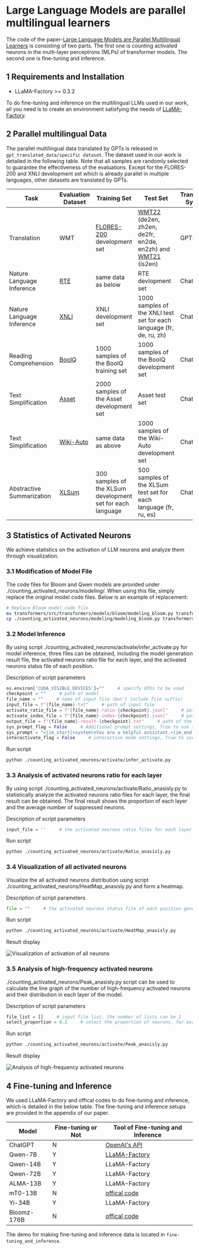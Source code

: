 # Large Language Models are parallel multilingual learners
The code of the paper-[Large Language Models are Parallel Multilingual Learners]() is consisting of two parts. The first one is counting activated neurons in the multi-layer perceptrons (MLPs) of transformer models. The second one is fine-tuning and inference.

## 1 Requirements and Installation
- LLaMA-Factory >= 0.3.2

To do fine-tuning and inference on the multilingual LLMs used in our work, all you need is to create an environment satisfying the needs of [LLaMA-Factory](https://github.com/hiyouga/LLaMA-Factory/tree/v0.3.2).

## 2 Parallel multilingual Data
The parallel multilingual data translated by GPTs is released in ```gpt_translated_data/specific dataset```. The dataset used in our work is detailed in the following table. Note that all samples are randomly selected to guarantee the effectiveness of the evaluations. Except for the FLORES-200 and XNLI development set which is already parallel in multiple languages, other datasets are translated by GPTs. 

Task | Evaluation Dataset | Training Set | Test Set | Translation System
---|---|---|---|---
Translation | WMT | [FLORES-200](https://github.com/facebookresearch/flores/tree/main/flores200) development set | [WMT22](https://github.com/wmt-conference/wmt22-news-systems) (de2en, zh2en, de2fr, en2de, en2zh) and [WMT21](https://github.com/wmt-conference/wmt21-news-systems) (is2en) | GPT4
Nature Language Inference | [RTE](https://dl.fbaipublicfiles.com/glue/data/RTE.zip) | same data as below | RTE devlopment set | ChatGPT
Nature Language Inference | [XNLI](https://cims.nyu.edu/~sbowman/xnli/) | XNLI development set | 1000 samples of the XNLI test set for each language (fr, de, ru, zh) | ChatGPT
Reading Comprehension | [BoolQ](https://github.com/google-research-datasets/boolean-questions) | 1000 samples of the BoolQ training set | 1000 samples of the BoolQ development set | ChatGPT
Text Simplification | [Asset](https://github.com/facebookresearch/asset) | 2000 samples of the Asset development set | Asset test set | ChatGPT
Text Simplification | [Wiki-Auto](https://github.com/chaojiang06/wiki-auto/blob/master/wiki-auto/GEM2021/full_with_split/valid.tsv) | same data as above | 1000 samples of the Wiki-Auto development set | ChatGPT
Abstractive Summarization | [XLSum](https://github.com/csebuetnlp/xl-sum) | 300 samples of the XLSum development set for each language | 500 samples of the XLSum test set for each language (fr, ru, es) | ChatGPT

## 3 Statistics of Activated Neurons

We achieve statistics on the activation of LLM neurons and analyze them through visualization.

### 3.1 Modification of Model File 
The code files for Bloom and Qwen models are provided under ./counting_activated_neurons/modeling/. When using this file, simply replace the original model code files. Below is an example of replacement:

```bash
# Replace Bloom model code file
mv transformers/src/transformers/models/bloom/modeling_bloom.py transformers/src/transformers/models/bloom/modeling_bloom_ori.py     # Back up the original model file
cp ./counting_activated_neurons/modeling/modeling_bloom.py transformers/src/transformers/models/bloom/
```

### 3.2 Model Inference
By using script ./counting_activated_neurons/activate/infer_activate.py for model inference, three files can be obtained, including the model generation result file, the activated neurons ratio file for each layer, and the activated neurons status file of each position.

Description of script parameters
```python
os.environ['CUDA_VISIBLE_DEVICES']=""     # specify GPUs to be used
checkpoint = ""     # path of model
file_name = ""     # name of input file（don't include file suffix）
input_file = f"{file_name}.txt"     # path of input file
activate_ratio_file = f"{file_name}-ratio-{checkpoint}.jsonl"     # path of the activated neurons ratio files for each layer
activate_index_file = f"{file_name}-index-{checkpoint}.jsonl"     # path of the activated neurons status file of each position
output_file = f"{file_name}-result-{checkpoint}.txt"     # path of the model generation result file
sys_prompt_flag = False     # Additional prompt settings, True to use sys_prompt, False to not use additional prompts
sys_prompt = "<|im_start|>system\nYou are a helpful assistant.<|im_end|>\n<|im_start|>user\n<|custom|><|im_end|>\n<|im_start|>assistant\n"     # the <| custom |> will be replaced with input information
interactivate_flag = False     # interactive mode settings, True to use interactive mode, False to use read file mode
```

Run script
```bash
python ./counting_activated_neurons/activate/infer_activate.py
```

### 3.3 Analysis of activated neurons ratio for each layer
By using script ./counting_activated_neurons/activate/Ratio_anasisly.py to statistically analyze the activated neurons ratio files for each layer, the final result can be obtained. The final result shows the proportion of each layer and the average number of suppressed neurons.

Description of script parameters
```python
input_file = ''     # the activated neurons ratio files for each layer generated by the model inference
```

Run script
```bash
python ./counting_activated_neurons/activate/Ratio_anasisly.py
```

### 3.4 Visualization of all activated neurons
Visualize the all activated neurons distribution using script ./counting_activated_neurons/HeatMap_anasisly.py and form a heatmap.

Description of script parameters
```python
file = ""     # the activated neurons status file of each position generated by the model inference
```

Run script
```bash
python ./counting_activated_neurons/activate/HeatMap_anasisly.py
```

Result display

![Visualization of activation of all neurons](counting_activated_neurons/figure/wmt22-GPT4-deu_spa_rus_fra_zho_jpn_ces2eng-bloom176B.png)

### 3.5 Analysis of high-frequency activated neurons
./counting_activated_neurons/Peak_anasisly.py script can be used to calculate the line graph of the number of high-frequency activated neurons and their distribution in each layer of the model.

Description of script parameters
```python
file_list = []     # input file list, the number of lists can be 1
select_proportion = 0.2     # select the proportion of neurons, for example, if set to 0.2, it means selecting the top 20% of neurons with activation count
```

Run script
```bash
python ./counting_activated_neurons/activate/Peak_anasisly.py
```

Result display

![Analysis of high-frequency activated neurons](counting_activated_neurons/figure/Peak-anasisly-wmt22-deu2eng-bloom176B.png)


## 4 Fine-tuning and Inference
We used LLaMA-Factory and offical codes to do fine-tuning and inference, which is detailed in the below table. The fine-tuning and inference setups are provided in the appendix of our paper.

Model | Fine-tuning or Not | Tool of Fine-tuning and Inference
---|---|---
ChatGPT | N | [OpenAI's API](https://platform.openai.com/docs/api-reference)
Qwen-7B | Y | [LLaMA-Factory](https://github.com/hiyouga/LLaMA-Factory/tree/v0.3.2)
Qwen-14B | Y | LLaMA-Factory
Qwen-72B | Y | LLaMA-Factory
ALMA-13B | Y | LLaMA-Factory
mT0-13B | N | [offical code](https://huggingface.co/bigscience/mt0-xxl)
Yi-34B | Y | LLaMA-Factory
Bloomz-176B | N | [offical code](https://huggingface.co/bigscience/bloomz)

The demo for making fine-tuning and inference data is located in ```fine-tuning_and_inference```.

<!-- ## Citation
If this work is helpful for your research, please consider citing the following BibTeX entry.
```
``` -->